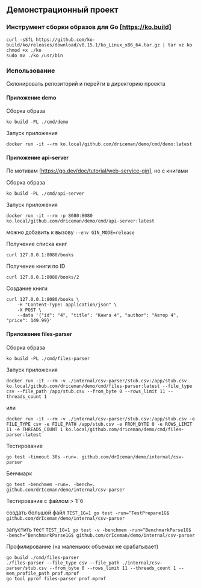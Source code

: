 ## Демонстрационный проект

### Инструмент сборки образов для Go [https://ko.build]

```
curl -sSfL https://github.com/ko-build/ko/releases/download/v0.15.1/ko_Linux_x86_64.tar.gz | tar xz ko
chmod +x ./ko
sudo mv ./ko /usr/bin
```

### Использование

Склонировать репозиторий и перейти в директорию проекта

#### Приложение demo

Сборка образа

`ko build -PL ./cmd/demo`

Запуск приложения

`docker run -it --rm ko.local/github.com/driceman/demo/cmd/demo:latest`

#### Приложение api-server

По мотивам [https://go.dev/doc/tutorial/web-service-gin], но с книгами

Сборка образа

`ko build -PL ./cmd/api-server`

Запуск приложения

`docker run -it --rm -p 8080:8080 ko.local/github.com/driceman/demo/cmd/api-server:latest`

можно добавить к вызову `--env GIN_MODE=release`

Получение списка книг

`curl 127.0.0.1:8080/books`

Получение книги по ID

`curl 127.0.0.1:8080/books/2`

Создание книги

```
curl 127.0.0.1:8080/books \
    -H "Content-Type: application/json" \
    -X POST \
    --data '{"id": "4", "title": "Книга 4", "author": "Автор 4", "price": 149.99}'
```

#### Приложение files-parser

Сборка образа

`ko build -PL ./cmd/files-parser`

Запуск приложения

`docker run -it --rm -v ./internal/csv-parser/stub.csv:/app/stub.csv ko.local/github.com/driceman/demo/cmd/files-parser:latest --file_type csv --file_path /app/stub.csv --from_byte 0 --rows_limit 11 --threads_count 1`

или

`docker run -it --rm -v ./internal/csv-parser/stub.csv:/app/stub.csv -e FILE_TYPE csv -e FILE_PATH /app/stub.csv -e FROM_BYTE 0 -e ROWS_LIMIT 11 -e THREADS_COUNT 1 ko.local/github.com/driceman/demo/cmd/files-parser:latest`


Тестирование

`go test -timeout 30s -run=. github.com/drIceman/demo/internal/csv-parser`

Бенчмарк

`go test -benchmem -run=. -bench=. github.com/drIceman/demo/internal/csv-parser`

Тестирование с файлом > 1Гб

создать большой файл
`TEST_1G=1 go test -run=^TestPrepare1G$ github.com/drIceman/demo/internal/csv-parser`

запустить тест
`TEST_1G=1 go test -v -benchmem -run=^BenchmarkParse1G$ -bench=^BenchmarkParse1G$ github.com/drIceman/demo/internal/csv-parser`

Профилирование (на маленьких объемах не срабатывает)

```
go build ./cmd/files-parser
./files-parser --file_type csv --file_path ./internal/csv-parser/stub.csv --from_byte 0 --rows_limit 11 --threads_count 1 --mem_profile_path prof.mprof
go tool pprof files-parser prof.mprof
```
